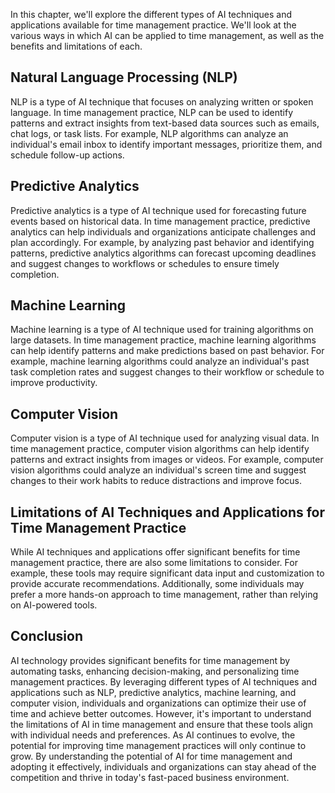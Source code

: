 

In this chapter, we'll explore the different types of AI techniques and applications available for time management practice. We'll look at the various ways in which AI can be applied to time management, as well as the benefits and limitations of each.

Natural Language Processing (NLP)
---------------------------------

NLP is a type of AI technique that focuses on analyzing written or spoken language. In time management practice, NLP can be used to identify patterns and extract insights from text-based data sources such as emails, chat logs, or task lists. For example, NLP algorithms can analyze an individual's email inbox to identify important messages, prioritize them, and schedule follow-up actions.

Predictive Analytics
--------------------

Predictive analytics is a type of AI technique used for forecasting future events based on historical data. In time management practice, predictive analytics can help individuals and organizations anticipate challenges and plan accordingly. For example, by analyzing past behavior and identifying patterns, predictive analytics algorithms can forecast upcoming deadlines and suggest changes to workflows or schedules to ensure timely completion.

Machine Learning
----------------

Machine learning is a type of AI technique used for training algorithms on large datasets. In time management practice, machine learning algorithms can help identify patterns and make predictions based on past behavior. For example, machine learning algorithms could analyze an individual's past task completion rates and suggest changes to their workflow or schedule to improve productivity.

Computer Vision
---------------

Computer vision is a type of AI technique used for analyzing visual data. In time management practice, computer vision algorithms can help identify patterns and extract insights from images or videos. For example, computer vision algorithms could analyze an individual's screen time and suggest changes to their work habits to reduce distractions and improve focus.

Limitations of AI Techniques and Applications for Time Management Practice
--------------------------------------------------------------------------

While AI techniques and applications offer significant benefits for time management practice, there are also some limitations to consider. For example, these tools may require significant data input and customization to provide accurate recommendations. Additionally, some individuals may prefer a more hands-on approach to time management, rather than relying on AI-powered tools.

Conclusion
----------

AI technology provides significant benefits for time management by automating tasks, enhancing decision-making, and personalizing time management practices. By leveraging different types of AI techniques and applications such as NLP, predictive analytics, machine learning, and computer vision, individuals and organizations can optimize their use of time and achieve better outcomes. However, it's important to understand the limitations of AI in time management and ensure that these tools align with individual needs and preferences. As AI continues to evolve, the potential for improving time management practices will only continue to grow. By understanding the potential of AI for time management and adopting it effectively, individuals and organizations can stay ahead of the competition and thrive in today's fast-paced business environment.
